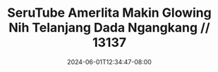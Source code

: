 --- 
title: "SeruTube  Amerlita Makin Glowing Nih Telanjang Dada Ngangkang // 13137"
description: "nonton   SeruTube  Amerlita Makin Glowing Nih Telanjang Dada Ngangkang // 13137 gratis full vidio new"
date: 2024-06-01T12:34:47-08:00
file_code: "ejncep5y2ohr"
draft: false
cover: "ec8xrg183nw4olix.jpg"
tags: ["SeruTube", "Amerlita", "Makin", "Glowing", "Nih", "Telanjang", "Dada", "Ngangkang", "bokep-indo", "bokep-viral", "bokep-ig"]
length: 774
fld_id: "1483155"
foldername: "Amerlita 1"
categories: ["Amerlita 1"]
views: 0
---